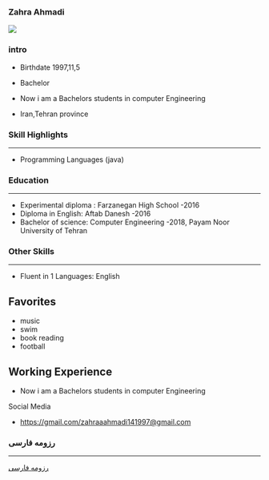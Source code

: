 ### Zahra Ahmadi
<img src="pic.jpg">

### intro

+ Birthdate 1997,11,5

+ Bachelor

+ Now i am a Bachelors students in computer Engineering
 
+ Iran,Tehran province 

### Skill Highlights
---
+ Programming Languages (java)

### Education
---
+ Experimental diploma : Farzanegan   High School
 -2016
+ Diploma in English: Aftab Danesh
  -2016
+ Bachelor of science: Computer Engineering
  -2018, Payam Noor University of Tehran

### Other Skills

---
+ Fluent in 1 Languages: English

Favorites
---
+ music 
+ swim
+ book reading 
+ football 

Working Experience
---
+ Now i am a Bachelors students in computer Engineering
 
Social Media

+ https://gmail.com/zahraaahmadi141997@gmail.com

### رزومه فارسی 
---


[رزومه فارسی](/resume-fa)
